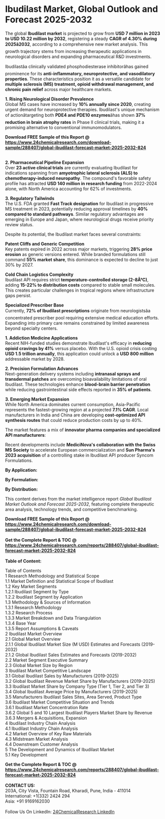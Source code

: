 <h1>Ibudilast Market, Global Outlook and Forecast 2025-2032</h1><p>The global <strong>Ibudilast market</strong> is projected to grow from <strong>USD 7 million in 2023 to USD 10.22 million by 2032</strong>, registering a steady <strong>CAGR of 4.30% during 2025â2032</strong>, according to a comprehensive new market analysis. This growth trajectory stems from increasing therapeutic applications in neurological disorders and expanding pharmaceutical R&amp;D investments.</p><p>Ibudilastâa clinically validated phosphodiesterase inhibitorâhas gained prominence for its <strong>anti-inflammatory, neuroprotective, and vasodilatory properties</strong>. These characteristics position it as a versatile candidate for <strong>multiple sclerosis (MS) treatment, opioid withdrawal management, and chronic pain relief</strong> across major healthcare markets.</p><p><strong>1. Rising Neurological Disorder Prevalence</strong><br>
Global MS cases have increased by <strong>10% annually since 2020</strong>, creating urgent demand for neuroprotective therapies. Ibudilast's unique mechanism of actionâtargeting both <strong>PDE4 and PDE10 enzymes</strong>âhas shown <strong>37% reduction in brain atrophy rates</strong> in Phase II clinical trials, making it a promising alternative to conventional immunomodulators.</p><div><b>Download FREE Sample of this Report @ 
            <a href="https://www.24chemicalresearch.com/download-sample/288407/global-ibudilast-forecast-market-2025-2032-824">
            https://www.24chemicalresearch.com/download-sample/288407/global-ibudilast-forecast-market-2025-2032-824</a></b></div><br><p><strong>2. Pharmaceutical Pipeline Expansion</strong><br>
Over <strong>23 active clinical trials</strong> are currently evaluating Ibudilast for indications spanning from <strong>amyotrophic lateral sclerosis (ALS) to chemotherapy-induced neuropathy</strong>. The compound's favorable safety profile has attracted <strong>USD 140 million in research funding</strong> from 2022-2024 alone, with North America accounting for 62% of investments.</p><p><strong>3. Regulatory Tailwinds</strong><br>
The U.S. FDA granted <strong>Fast Track designation</strong> for Ibudilast in progressive MS treatment in 2023, potentially reducing approval timelines by <strong>40% compared to standard pathways</strong>. Similar regulatory advantages are emerging in Europe and Japan, where neurological drugs receive priority review status.</p><p>Despite its potential, the Ibudilast market faces several constraints:</p><p><strong>Patent Cliffs and Generic Competition</strong><br>
    Key patents expired in 2022 across major markets, triggering <strong>28% price erosion</strong> as generic versions entered. While branded formulations still command <strong>55% market share</strong>, this dominance is expected to decline to just 30% by 2027.</p><p><strong>Cold Chain Logistics Complexity</strong><br>
    Ibudilast API requires strict <strong>temperature-controlled storage (2-8Â°C)</strong>, adding <strong>15-22% to distribution costs</strong> compared to stable small molecules. This creates particular challenges in tropical regions where infrastructure gaps persist.</p><p><strong>Specialized Prescriber Base</strong><br>
    Currently, <strong>72% of Ibudilast prescriptions</strong> originate from neurologistsâa concentrated prescriber pool requiring extensive medical education efforts. Expanding into primary care remains constrained by limited awareness beyond specialty centers.</p><p><strong>1. Addiction Medicine Applications</strong><br>
Recent NIH-funded studies demonstrate Ibudilast's efficacy in <strong>reducing opioid cravings by 41%</strong> versus placebo. With the U.S. opioid crisis costing <strong>USD 1.5 trillion annually</strong>, this application could unlock a <strong>USD 800 million</strong> addressable market by 2028.</p><p><strong>2. Precision Formulation Advances</strong><br>
Next-generation delivery systems including <strong>intranasal sprays and transdermal patches</strong> are overcoming bioavailability limitations of oral Ibudilast. These technologies enhance <strong>blood-brain barrier penetration</strong> while reducing gastrointestinal side effects reported in <strong>35% of patients</strong>.</p><p><strong>3. Emerging Market Expansion</strong><br>
While North America dominates current consumption, Asia-Pacific represents the fastest-growing region at a projected <strong>7.1% CAGR</strong>. Local manufacturers in India and China are developing <strong>cost-optimized API synthesis routes</strong> that could reduce production costs by up to 40%.</p><p>The market features a mix of <strong>innovator pharma companies and specialized API manufacturers</strong>:</p><p>Recent developments include <strong>MediciNova's collaboration with the Swiss MS Society</strong> to accelerate European commercialization and <strong>Sun Pharma's 2023 acquisition</strong> of a controlling stake in Ibudilast API producer Syncom Formulations.</p><p><strong>By Application:</strong></p><p><strong>By Formulation:</strong></p><p><strong>By Distribution:</strong></p><p>This content derives from the market intelligence report <em>Global Ibudilast Market Outlook and Forecast 2025-2032</em>, featuring complete therapeutic area analysis, technology trends, and competitive benchmarking.</p><div><b>Download FREE Sample of this Report @ 
            <a href="https://www.24chemicalresearch.com/download-sample/288407/global-ibudilast-forecast-market-2025-2032-824">
            https://www.24chemicalresearch.com/download-sample/288407/global-ibudilast-forecast-market-2025-2032-824</a></b></div><br><div><b>Get the Complete Report & TOC @ 
            <a href="https://www.24chemicalresearch.com/reports/288407/global-ibudilast-forecast-market-2025-2032-824">
            https://www.24chemicalresearch.com/reports/288407/global-ibudilast-forecast-market-2025-2032-824</a></b></div><br>
            <b>Table of Content:</b><p>Table of Contents<br />
1 Research Methodology and Statistical Scope<br />
1.1 Market Definition and Statistical Scope of Ibudilast<br />
1.2 Key Market Segments<br />
1.2.1 Ibudilast Segment by Type<br />
1.2.2 Ibudilast Segment by Application<br />
1.3 Methodology & Sources of Information<br />
1.3.1 Research Methodology<br />
1.3.2 Research Process<br />
1.3.3 Market Breakdown and Data Triangulation<br />
1.3.4 Base Year<br />
1.3.5 Report Assumptions & Caveats<br />
2 Ibudilast Market Overview<br />
2.1 Global Market Overview<br />
2.1.1 Global Ibudilast Market Size (M USD) Estimates and Forecasts (2019-2032)<br />
2.1.2 Global Ibudilast Sales Estimates and Forecasts (2019-2032)<br />
2.2 Market Segment Executive Summary<br />
2.3 Global Market Size by Region<br />
3 Ibudilast Market Competitive Landscape<br />
3.1 Global Ibudilast Sales by Manufacturers (2019-2025)<br />
3.2 Global Ibudilast Revenue Market Share by Manufacturers (2019-2025)<br />
3.3 Ibudilast Market Share by Company Type (Tier 1, Tier 2, and Tier 3)<br />
3.4 Global Ibudilast Average Price by Manufacturers (2019-2025)<br />
3.5 Manufacturers Ibudilast Sales Sites, Area Served, Product Type<br />
3.6 Ibudilast Market Competitive Situation and Trends<br />
3.6.1 Ibudilast Market Concentration Rate<br />
3.6.2 Global 5 and 10 Largest Ibudilast Players Market Share by Revenue<br />
3.6.3 Mergers & Acquisitions, Expansion<br />
4 Ibudilast Industry Chain Analysis<br />
4.1 Ibudilast Industry Chain Analysis<br />
4.2 Market Overview of Key Raw Materials<br />
4.3 Midstream Market Analysis<br />
4.4 Downstream Customer Analysis<br />
5 The Development and Dynamics of Ibudilast Market <br />
5.1 Key Development</p><div><b>Get the Complete Report & TOC @ 
            <a href="https://www.24chemicalresearch.com/reports/288407/global-ibudilast-forecast-market-2025-2032-824">
            https://www.24chemicalresearch.com/reports/288407/global-ibudilast-forecast-market-2025-2032-824</a></b></div><br><b>CONTACT US:</b><br>
            203A, City Vista, Fountain Road, Kharadi, Pune, India - 411014<br>
            International: +1(332) 2424 294<br>
            Asia: +91 9169162030 <br><br>
            Follow Us On LinkedIn: <a href="https://www.linkedin.com/company/24chemicalresearch/">24ChemicalResearch LinkedIn</a>